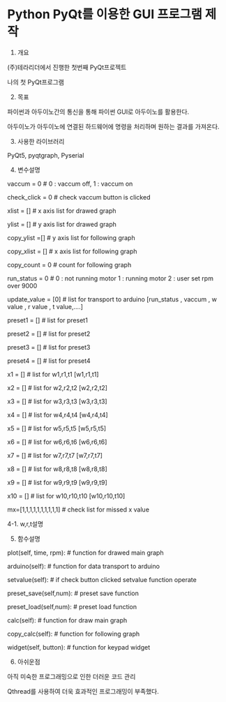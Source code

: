 # Python PyQt를 이용한 GUI 프로그램 제작

1. 개요

(주)테라리더에서 진행한 첫번째 PyQt프로젝트

나의 첫 PyQt프로그램


2. 목표

파이썬과 아두이노간의 통신을 통해 파이썬 GUI로 아두이노를 활용한다.

아두이노가 아두이노에 연결된 하드웨어에 명령을 처리하며 원하는 결과를 가져온다.


3. 사용한 라이브러리

PyQt5, pyqtgraph, Pyserial


4. 변수설명


vaccum = 0 # 0 : vaccum off, 1 : vaccum on 

check_click = 0 # check vaccum button is clicked

xlist = [] # x axis list for drawed graph

ylist = [] # y axis list for drawed graph

copy_ylist =[] # y axis list for following graph 

copy_xlist = [] # x axis list for following graph 

copy_count = 0 # count for following graph

run_status = 0 # 0 : not running motor 1 : running motor 2 : user set rpm over 9000 

update_value = [0] # list for transport to arduino [run_status , vaccum , w value , r value , t value,....]

preset1 = [] # list for preset1

preset2 = [] # list for preset2

preset3 = [] # list for preset3

preset4 = [] # list for preset4

x1 = [] # list for w1,r1,t1 [w1,r1,t1]

x2 = [] # list for w2,r2,t2 [w2,r2,t2]

x3 = [] # list for w3,r3,t3 [w3,r3,t3]

x4 = [] # list for w4,r4,t4 [w4,r4,t4]

x5 = [] # list for w5,r5,t5 [w5,r5,t5]

x6 = [] # list for w6,r6,t6 [w6,r6,t6]

x7 = [] # list for w7,r7,t7 [w7,r7,t7]

x8 = [] # list for w8,r8,t8 [w8,r8,t8]

x9 = [] # list for w9,r9,t9 [w9,r9,t9]

x10 = [] # list for w10,r10,t10 [w10,r10,t10]

mx=[1,1,1,1,1,1,1,1,1,1] # check list for missed x value

4-1. w,r,t설명


5. 함수설명

plot(self, time, rpm): # function for drawed main graph 

arduino(self): # function for data transport to arduino

setvalue(self): # if check button clicked setvalue function operate

preset_save(self,num): # preset save function

preset_load(self,num): # preset load function

calc(self): # function for draw main graph

copy_calc(self): # function for following graph

widget(self, button): # function for keypad widget


6. 아쉬운점

아직 미숙한 프로그래밍으로 인한 더러운 코드 관리

Qthread를 사용하여 더욱 효과적인 프로그래밍이 부족했다.
